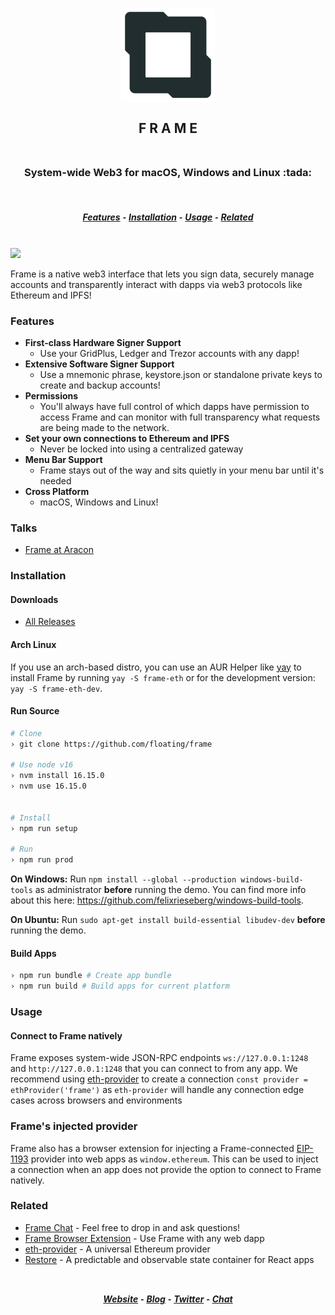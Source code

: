 <h2 align="center">
  <br>
  <img src="/asset/png/FrameLogo512.png?raw=true" alt="Frame" width="150" />
  <br>
  <br>
  F R A M E
  <br>
  <br>
</h2>
<h3 align="center">System-wide Web3 for macOS, Windows and Linux :tada:</h3>
<br>
<h5 align="center">
  <a href="#features">Features</a> ⁃
  <a href="#installation">Installation</a> ⁃
  <a href="#usage">Usage</a> ⁃
  <a href="#related">Related</a>
</h5>
<br>

<img src="/asset/png/FrameExample0-3-4.png?raw=true" />

Frame is a native web3 interface that lets you sign data, securely manage accounts and transparently interact with dapps via web3 protocols like Ethereum and IPFS!

### Features

- **First-class Hardware Signer Support**
  - Use your GridPlus, Ledger and Trezor accounts with any dapp!
- **Extensive Software Signer Support**
  - Use a mnemonic phrase, keystore.json or standalone private keys to create and backup accounts!
- **Permissions**
  - You'll always have full control of which dapps have permission to access Frame and can monitor with full transparency what requests are being made to the network.
- **Set your own connections to Ethereum and IPFS**
  - Never be locked into using a centralized gateway
- **Menu Bar Support**
  - Frame stays out of the way and sits quietly in your menu bar until it's needed
- **Cross Platform**
  - macOS, Windows and Linux!

### Talks

- [Frame at Aracon](https://www.youtube.com/watch?v=wlZWLiy2GD0)

### Installation

#### Downloads

- [All Releases](https://github.com/floating/frame/releases)

#### Arch Linux

If you use an arch-based distro, you can use an AUR Helper like [yay](https://github.com/Jguer/yay) to install Frame by running `yay -S frame-eth` or for the development version: `yay -S frame-eth-dev`.

#### Run Source

```bash
# Clone
› git clone https://github.com/floating/frame

# Use node v16
› nvm install 16.15.0
› nvm use 16.15.0


# Install
› npm run setup

# Run
› npm run prod
```

**On Windows:** Run `npm install --global --production windows-build-tools` as administrator **before** running the demo. You can find more info about this here: https://github.com/felixrieseberg/windows-build-tools.

**On Ubuntu:** Run `sudo apt-get install build-essential libudev-dev` **before** running the demo.

#### Build Apps

```bash
› npm run bundle # Create app bundle
› npm run build # Build apps for current platform
```

### Usage

#### Connect to Frame natively

Frame exposes system-wide JSON-RPC endpoints `ws://127.0.0.1:1248` and `http://127.0.0.1:1248` that you can connect to from any app. We recommend using [eth-provider](https://github.com/floating/eth-provider) to create a connection `const provider = ethProvider('frame')` as `eth-provider` will handle any connection edge cases across browsers and environments

### Frame's injected provider

Frame also has a browser extension for injecting a Frame-connected [EIP-1193](https://github.com/ethereum/EIPs/blob/master/EIPS/eip-1193.md) provider into web apps as `window.ethereum`. This can be used to inject a connection when an app does not provide the option to connect to Frame natively.

### Related

- [Frame Chat](https://discord.gg/UH7NGqY) - Feel free to drop in and ask questions!
- [Frame Browser Extension](https://github.com/floating/frame-extension) - Use Frame with any web dapp
- [eth-provider](https://github.com/floating/eth-provider) - A universal Ethereum provider
- [Restore](https://github.com/floating/restore) - A predictable and observable state container for React apps

<h2>
  <h5 align="center">
    <br>
    <a href="https://frame.sh">Website</a> ⁃
    <a href="https://medium.com/@framehq">Blog</a> ⁃
    <a href="https://twitter.com/0xFrame">Twitter</a> ⁃
    <a href="https://discord.gg/UH7NGqY">Chat</a>
  </h5>
</h2>
